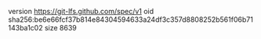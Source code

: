 version https://git-lfs.github.com/spec/v1
oid sha256:be6e66fcf37b814e84304594633a24df3c357d8808252b561f06b71143ba1c02
size 8639
